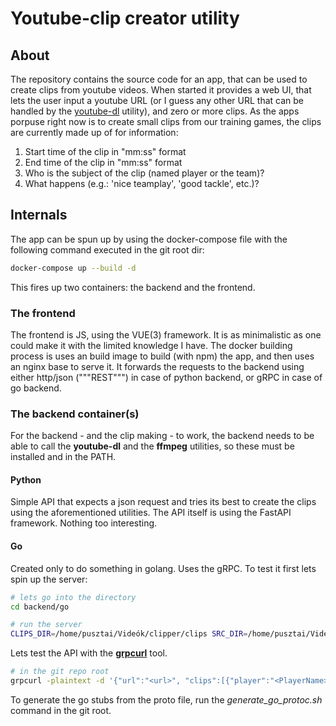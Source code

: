 # Youtube-clip creator utility

## About

The repository contains the source code for an app, that can be used to create clips from youtube videos. When started it provides a web UI, that lets the user input a youtube URL (or I guess any other URL that can be handled by the [youtube-dl](https://youtube-dl.org) utility), and zero or more clips. As the apps porpuse right now is to create small clips from our training games, the clips are currently made up of for information:

1. Start time of the clip in "mm:ss" format
2. End time of the clip in "mm:ss" format
3. Who is the subject of the clip (named player or the team)?
4. What happens (e.g.: 'nice teamplay', 'good tackle', etc.)?

## Internals

The app can be spun up by using the docker-compose file with the following command executed in the git root dir:

```bash
docker-compose up --build -d
```

This fires up two containers: the backend and the frontend.

### The frontend

The frontend is JS, using the VUE(3) framework. It is as minimalistic as one could make it with the limited knowledge I have. The docker building process is uses an build image to build (with npm) the app, and then uses an nginx base to serve it. It forwards the requests to the backend using either http/json ("""REST""") in case of python backend, or gRPC in case of go backend.

### The backend container(s)

For the backend - and the clip making - to work, the backend needs to be able to call the **youtube-dl** and the **ffmpeg** utilities, so these must be installed and in the PATH.

#### Python

Simple API that expects a json request and tries its best to create the clips using the aforementioned utilities. The API itself is using the FastAPI framework. Nothing too interesting.

#### Go

Created only to do something in golang. Uses the gRPC. To test it first lets spin up the server:

```bash
# lets go into the directory
cd backend/go

# run the server
CLIPS_DIR=/home/pusztai/Videók/clipper/clips SRC_DIR=/home/pusztai/Videók/clipper/sources PORT=5000 go run cmd/main.go
```

Lets test the API with the [**grpcurl**](https://github.com/fullstorydev/grpcurl) tool.

```bash
# in the git repo root
grpcurl -plaintext -d '{"url":"<url>", "clips":[{"player":"<PlayerName>", "start_time": "<StartTime>", "end_time": "<EndTime>"}]}' -proto clips/clips.proto localhost:5000 clips.Clips.NewClip
```

To generate the go stubs from the proto file, run the _generate_go_protoc.sh_ command in the git root.
